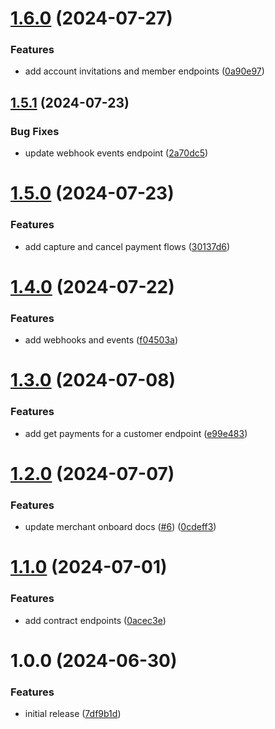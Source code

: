 # [1.6.0](https://github.com/credova-financial/developers.credova.com/compare/v1.5.1...v1.6.0) (2024-07-27)


### Features

* add account invitations and member endpoints ([0a90e97](https://github.com/credova-financial/developers.credova.com/commit/0a90e971ff3fc16738c6ace8df15a5090b853ce2))

## [1.5.1](https://github.com/credova-financial/developers.credova.com/compare/v1.5.0...v1.5.1) (2024-07-23)


### Bug Fixes

* update webhook events endpoint ([2a70dc5](https://github.com/credova-financial/developers.credova.com/commit/2a70dc5135a80678a2532c39bb204ae29f49c757))

# [1.5.0](https://github.com/credova-financial/developers.credova.com/compare/v1.4.0...v1.5.0) (2024-07-23)


### Features

* add capture and cancel payment flows ([30137d6](https://github.com/credova-financial/developers.credova.com/commit/30137d6a1165075080c7005d91411498f1c9cbdf))

# [1.4.0](https://github.com/credova-financial/developers.credova.com/compare/v1.3.0...v1.4.0) (2024-07-22)


### Features

* add webhooks and events ([f04503a](https://github.com/credova-financial/developers.credova.com/commit/f04503a680e6076ee8a927ed3317d62efc5b5951))

# [1.3.0](https://github.com/credova-financial/developers.credova.com/compare/v1.2.0...v1.3.0) (2024-07-08)


### Features

* add get payments for a customer endpoint ([e99e483](https://github.com/credova-financial/developers.credova.com/commit/e99e483430e5e98e796a4a8716da8e35d131e77b))

# [1.2.0](https://github.com/credova-financial/developers.credova.com/compare/v1.1.0...v1.2.0) (2024-07-07)


### Features

* update merchant onboard docs ([#6](https://github.com/credova-financial/developers.credova.com/issues/6)) ([0cdeff3](https://github.com/credova-financial/developers.credova.com/commit/0cdeff3c1c30c85c1f3d8f4855b0f67da61eff52))

# [1.1.0](https://github.com/credova-financial/developers.credova.com/compare/v1.0.0...v1.1.0) (2024-07-01)


### Features

* add contract endpoints ([0acec3e](https://github.com/credova-financial/developers.credova.com/commit/0acec3e9c89a8ea9053082982d387984a0ca2060))

# 1.0.0 (2024-06-30)


### Features

* initial release ([7df9b1d](https://github.com/credova-financial/developers.credova.com/commit/7df9b1d5240e41d5b904d1d2f2d2b25cf4ca0cf4))
